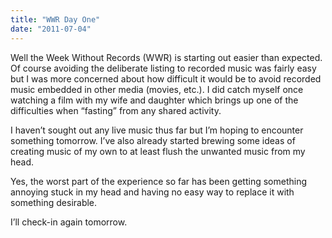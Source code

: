 ```yaml
---
title: "WWR Day One"
date: "2011-07-04"
---
```


<div class="content">
<p>Well the Week Without Records (WWR) is starting out easier than expected. Of
course avoiding the deliberate listing to recorded music was fairly easy but I
was more concerned about how difficult it would be to avoid recorded music
embedded in other media (movies, etc.). I did catch myself once watching a
film with my wife and daughter which brings up one of the difficulties when
“fasting” from any shared activity.</p>
<p>I haven’t sought out any live music thus far but I’m hoping to encounter
something tomorrow. I’ve also already started brewing some ideas of creating
music of my own to at least flush the unwanted music from my head.</p>
<p>Yes, the worst part of the experience so far has been getting something
annoying stuck in my head and having no easy way to replace it with something
desirable.</p>
<p>I’ll check-in again tomorrow.</p>
</div>
